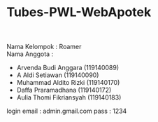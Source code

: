 # Tubes-PWL-WebApotek
<br><br>
Nama Kelompok : Roamer <br>
Nama Anggota :
- Arvenda Budi Anggara (119140089)
- A Aldi Setiawan (119140090)
- Muhammad Aldito Rizki (119140170)
- Daffa Praramadhana (119140172)
- Aulia Thomi Fikriansyah (119140183)


login email : admin.gmail.com
      pass  : 1234

